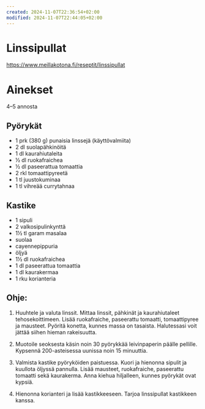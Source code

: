 ```yaml
---
created: 2024-11-07T22:36:54+02:00
modified: 2024-11-07T22:44:05+02:00
---
```


# Linssipullat

https://www.meillakotona.fi/reseptit/linssipullat

# Ainekset
4–5 annosta

## Pyörykät
- 1 prk (380 g) punaisia linssejä (käyttövalmiita)
- 2 dl suolapähkinöitä
- 1 dl kaurahiutaleita
- ½ dl ruokafraichea 
- ½ dl paseerattua tomaattia
- 2 rkl tomaattipyreetä
- 1 tl juustokuminaa
- 1 tl vihreää currytahnaa

## Kastike
- 1 sipuli
- 2 valkosipulinkynttä
- 1½ tl garam masalaa
- suolaa
- cayennepippuria
- öljyä
- 1½ dl ruokafraichea
- 1 dl paseerattua tomaattia
- 1 dl kaurakermaa
- 1 rku korianteria

## Ohje:

1. Huuhtele ja valuta linssit. Mittaa linssit, pähkinät ja kaurahiutaleet tehosekoittimeen.
Lisää ruokafraiche, paseerattu tomaatti, tomaattipyree ja mausteet. Pyöritä konetta, kunnes massa on tasaista. Halutessasi voit jättää siihen hieman rakeisuutta.

1. Muotoile seoksesta käsin noin 30 pyörykkää leivinpaperin päälle pellille.
Kypsennä 200-asteisessa uunissa noin 15 minuuttia.

1. Valmista kastike pyöryköiden paistuessa. Kuori ja hienonna sipulit ja kuullota öljyssä pannulla. Lisää mausteet, ruokafraiche, paseerattu tomaatti sekä kaurakerma. Anna kiehua hiljalleen, kunnes pyörykät ovat kypsiä.

1. Hienonna korianteri ja lisää kastikkeeseen. Tarjoa linssipullat kastikkeen kanssa.
